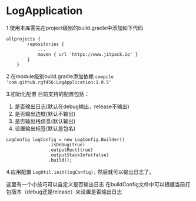 # LogApplication
1.使用本库需先在project级别的build.gradle中添加如下代码
```
allprojects {
		repositories {
			...
			maven { url 'https://www.jitpack.io' }
		}
	}
```
2.在module级别build.gradle添加依赖
`compile 'com.github.rgf456:LogApplication:1.0.5'`

3.初始化配置
目前支持的配置包括：
1. 是否输出日志(默认在debug输出，release不输出)
2. 是否输出边框(默认不输出)
3. 是否输出栈信息(默认输出)
4. 设置输出标签(默认是包名)
```
LogConfig logConfig = new LogConfig.Builder()
                .isDebug(true)
                .outputRect(true)
                .outputStackInfo(false)
                .build();
```
4.应用配置
`LogUtil.init(logConfig);`
然后就可以输出日志了。

这里有一个小技巧可以自定义是否输出日志
在buildConfig文件中可以根据当前打包版本（debug还是release）来设置是否输出日志
